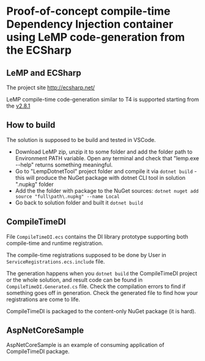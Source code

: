 # Proof-of-concept compile-time Dependency Injection container using LeMP code-generation from the ECSharp

## LeMP and ECSharp

The project site http://ecsharp.net/

LeMP compile-time code-generation similar to T4 is supported starting from the [v2.8.1](https://github.com/qwertie/ecsharp/releases/tag/v2.8.1)


## How to build

The solution is supposed to be build and tested in VSCode.

- Download LeMP zip, unzip it to some folder and add the folder path to Environment PATH variable. Open any terminal and check that "lemp.exe --help" returns something meaningful.
- Go to "LempDotnetTool" project folder and compile it via `dotnet build` - this will produce the NuGet package with dotnet CLI tool in solution ".nupkg" folder
- Add the the folder with package to the NuGet sources: `dotnet nuget add source "full\path\.nupkg" --name Local`
- Go back to solution folder and built it `dotnet build`

## CompileTimeDI

File `CompileTimeDI.ecs` contains the DI library prototype supporting both compile-time and runtime registration. 

The compile-time registrations supposed to be done by User in `ServiceRegistrations.ecs.include` file.

The generation happens when you `dotnet build` the CompileTimeDI project or the whole solution, and result code can be found in `CompileTimeDI.Generated.cs` file. Check the compilation errors to find if something goes off in generation. Check the generated file to find how your registrations are come to life.

CompileTimeDI is packaged to the content-only NuGet package (it is hard).

## AspNetCoreSample

AspNetCoreSample is an example of consuming application of CompileTimeDI package.